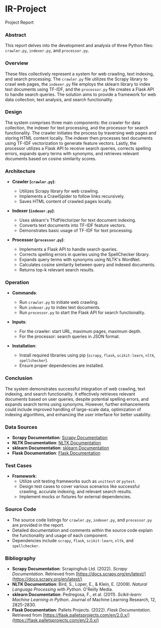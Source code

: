 # IR-Project

Project Report

### Abstract

This report delves into the development and analysis of three Python files: `crawler.py`, `indexer.py`, and `processor.py`. 

### Overview

These files collectively represent a system for web crawling, text indexing, and search processing. The `crawler.py` file utilizes the Scrapy library to crawl web pages, the `indexer.py` file employs the sklearn library to index text documents using TF-IDF, and the `processor.py` file creates a Flask API to handle search queries. The solution aims to provide a framework for web data collection, text analysis, and search functionality.

### Design

The system comprises three main components: the crawler for data collection, the indexer for text processing, and the processor for search functionality. The crawler initiates the process by traversing web pages and storing HTML content locally. The indexer then processes text documents using TF-IDF vectorization to generate feature vectors. Lastly, the processor utilizes a Flask API to receive search queries, corrects spelling errors, expands query terms with synonyms, and retrieves relevant documents based on cosine similarity scores.

### Architecture

- **Crawler (`crawler.py`)**:
  - Utilizes Scrapy library for web crawling.
  - Implements a CrawlSpider to follow links recursively.
  - Saves HTML content of crawled pages locally.
  
- **Indexer (`indexer.py`)**:
  - Uses sklearn's TfidfVectorizer for text document indexing.
  - Converts text documents into TF-IDF feature vectors.
  - Demonstrates basic usage of TF-IDF for text processing.
  
- **Processor (`processor.py`)**:
  - Implements a Flask API to handle search queries.
  - Corrects spelling errors in queries using the SpellChecker library.
  - Expands query terms with synonyms using NLTK's WordNet.
  - Calculates cosine similarity between query and indexed documents.
  - Returns top-k relevant search results.

### Operation

- **Commands**: 
  - Run `crawler.py` to initiate web crawling.
  - Run `indexer.py` to index text documents.
  - Run `processor.py` to start the Flask API for search functionality.

- **Inputs**: 
  - For the crawler: start URL, maximum pages, maximum depth.
  - For the processor: search queries in JSON format.

- **Installation**:
  - Install required libraries using pip (`scrapy`, `flask`, `scikit-learn`, `nltk`, `spellchecker`).
  - Ensure proper dependencies are installed.

### Conclusion

The system demonstrates successful integration of web crawling, text indexing, and search functionality. It effectively retrieves relevant documents based on user queries, despite potential spelling errors, and expands search terms using synonyms. However, further enhancements could include improved handling of large-scale data, optimization of indexing algorithms, and enhancing the user interface for better usability.

### Data Sources

- **Scrapy Documentation**: [Scrapy Documentation](https://docs.scrapy.org/en/latest/)
- **NLTK Documentation**: [NLTK Documentation](https://www.nltk.org/)
- **sklearn Documentation**: [sklearn Documentation](https://scikit-learn.org/stable/documentation.html)
- **Flask Documentation**: [Flask Documentation](https://flask.palletsprojects.com/en/2.0.x/)

### Test Cases

- **Framework**: 
  - Utilize unit testing frameworks such as `unittest` or `pytest`.
  - Design test cases to cover various scenarios like successful crawling, accurate indexing, and relevant search results.
  - Implement mocks or fixtures for external dependencies.

### Source Code

- The source code listings for `crawler.py`, `indexer.py`, and `processor.py` are provided in the report.
- Detailed documentation and comments within the source code explain the functionality and usage of each component.
- Dependencies include `scrapy`, `flask`, `scikit-learn`, `nltk`, and `spellchecker`.

### Bibliography

- **Scrapy Documentation**: Scrapinghub Ltd. (2022). *Scrapy Documentation*. Retrieved from [https://docs.scrapy.org/en/latest/](https://docs.scrapy.org/en/latest/)
- **NLTK Documentation**: Bird, S., Loper, E., & Klein, E. (2009). *Natural Language Processing with Python*. O'Reilly Media.
- **sklearn Documentation**: Pedregosa, F., et al. (2011). *Scikit-learn: Machine Learning in Python*. Journal of Machine Learning Research, 12, 2825-2830.
- **Flask Documentation**: Pallets Projects. (2022). *Flask Documentation*. Retrieved from [https://flask.palletsprojects.com/en/2.0.x/](https://flask.palletsprojects.com/en/2.0.x/)
